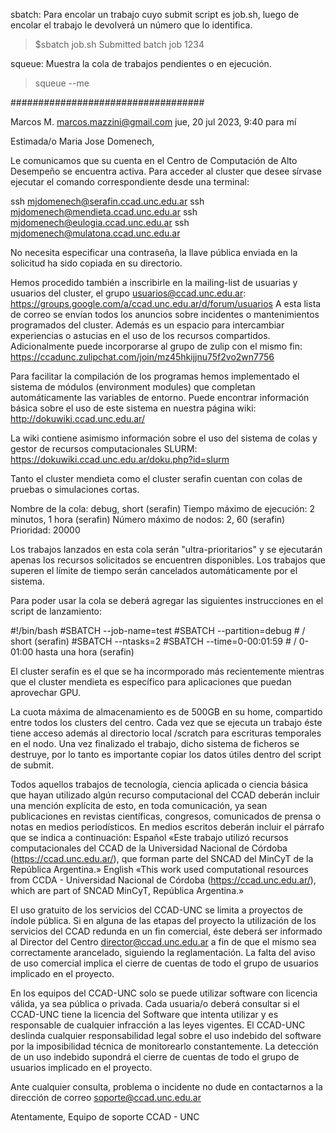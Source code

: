 sbatch: Para encolar un trabajo cuyo submit script es job.sh, luego de encolar el trabajo le devolverá un número que lo identifica.

> $sbatch job.sh
Submitted batch job 1234

squeue: Muestra la cola de trabajos pendientes o en ejecución.

> squeue --me


###################################

Marcos M. <marcos.mazzini@gmail.com>
jue, 20 jul 2023, 9:40
para mí


Estimada/o Maria Jose Domenech,

Le comunicamos que su cuenta en el Centro de Computación de Alto Desempeño se encuentra activa.
Para acceder al cluster que desee sírvase ejecutar el comando correspondiente desde una terminal:

ssh mjdomenech@serafin.ccad.unc.edu.ar
ssh mjdomenech@mendieta.ccad.unc.edu.ar
ssh mjdomenech@eulogia.ccad.unc.edu.ar
ssh mjdomenech@mulatona.ccad.unc.edu.ar

No necesita especificar una contraseña, la llave pública enviada en la solicitud ha sido copiada en su directorio.

Hemos procedido también a inscribirle en la mailing-list de usuarias y usuarios del cluster, el grupo usuarios@ccad.unc.edu.ar:
https://groups.google.com/a/ccad.unc.edu.ar/d/forum/usuarios
A esta lista de correo se envían todos los anuncios sobre incidentes o mantenimientos programados del cluster. Además es un espacio para intercambiar experiencias o astucias en el uso de los recursos compartidos.
Adicionalmente puede incorporarse al grupo de zulip con el mismo fin:
https://ccadunc.zulipchat.com/join/mz45hkijjnu75f2vo2wn7756

Para facilitar la compilación de los programas hemos implementado el sistema de módulos (environment modules) que completan automáticamente las variables de entorno. Puede encontrar información básica sobre el uso de este sistema en nuestra página wiki:
http://dokuwiki.ccad.unc.edu.ar/

La wiki contiene asimismo información sobre el uso del sistema de colas y gestor de recursos computacionales SLURM:
https://dokuwiki.ccad.unc.edu.ar/doku.php?id=slurm

Tanto el cluster mendieta como el cluster serafin cuentan con colas de pruebas o simulaciones cortas.

Nombre de la cola: debug, short (serafin)
Tiempo máximo de ejecución: 2 minutos, 1 hora (serafin)
Número máximo de nodos: 2, 60 (serafin)
Prioridad: 20000

Los trabajos lanzados en esta cola serán "ultra-prioritarios" y se ejecutarán apenas los recursos solicitados se encuentren disponibles. Los trabajos que superen el límite de tiempo serán cancelados automáticamente por el sistema.

Para poder usar la cola se deberá agregar las siguientes instrucciones en el script de lanzamiento:

#!/bin/bash
#SBATCH --job-name=test
#SBATCH --partition=debug # / short      (serafin)
#SBATCH --ntasks=2
#SBATCH --time=0-00:01:59 # / 0-01:00    hasta una hora (serafin)

El cluster serafín es el que se ha incormporado más recientemente mientras que el cluster mendieta es específico para aplicaciones que puedan aprovechar GPU.

La cuota máxima de almacenamiento es de 500GB en su home, compartido entre todos los clusters del centro.
Cada vez que se ejecuta un trabajo éste tiene acceso además al directorio local /scratch para escrituras temporales en el nodo.
Una vez finalizado el trabajo, dicho sistema de ficheros se destruye, por lo tanto es importante copiar los datos útiles dentro del script de submit.

Todos aquellos trabajos de tecnología, ciencia aplicada o ciencia básica que hayan utilizado algún recurso computacional del CCAD deberán incluir una mención explícita de esto, en toda comunicación, ya sean publicaciones en revistas científicas, congresos, comunicados de prensa o notas en medios periodísticos. En medios escritos deberán incluir el párrafo que se indica a continuación:
Español
«Este trabajo utilizó recursos computacionales del CCAD de la Universidad Nacional de Córdoba (https://ccad.unc.edu.ar/), que forman parte del SNCAD del MinCyT de la República Argentina.»
English
«This work used computational resources from CCDA - Universidad Nacional de Córdoba (https://ccad.unc.edu.ar/), which are part of SNCAD MinCyT, República Argentina.»

El uso gratuito de los servicios del CCAD-UNC se limita a proyectos de índole pública. Si en alguna de las etapas del proyecto la utilización de los servicios del CCAD redunda en un fin comercial, éste deberá ser informado al Director del Centro <director@ccad.unc.edu.ar> a fin de que el mismo sea correctamente arancelado, siguiendo la reglamentación.  La falta del aviso de uso comercial implica el cierre de cuentas de todo el grupo de usuarios implicado en el proyecto.

En los equipos del CCAD-UNC solo se puede utilizar software con licencia válida, ya sea pública o privada. Cada usuaria/o deberá consultar si el CCAD-UNC tiene la licencia del Software que intenta utilizar y es responsable de cualquier infracción a las leyes vigentes.
El CCAD-UNC deslinda cualquier responsabilidad legal sobre el uso indebido del software por la imposibilidad técnica de monitorearlo constantemente.
La detección de un uso indebido supondrá el cierre de cuentas de todo el grupo de usuarios implicado en el proyecto.

Ante cualquier consulta, problema o incidente no dude en contactarnos a la dirección de correo <soporte@ccad.unc.edu.ar>

Atentamente,  Equipo de soporte CCAD - UNC
